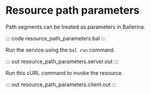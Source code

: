 # Resource path parameters

Path segments can be treated as parameters in Ballerina.

::: code resource_path_parameters.bal :::

Run the service using the `bal run` command.

::: out resource_path_parameters.server.out :::

Run this cURL command to invoke the resource.

::: out resource_path_parameters.client.out :::